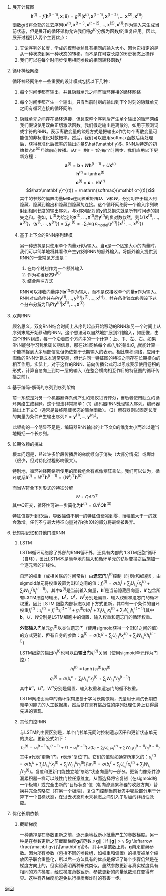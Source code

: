 1. 展开计算图
    $$\mathbf h^{(t)} = f(\mathbf h^{(t - 1)}, \mathbf x; \mathbf\theta) = g^{(t)}(\mathbf x^{(t)}, \mathbf x^{(t - 1)}, \mathbf x^{(t - 2)}, \dots, \mathbf x^{(2)}, \mathbf x^{(1)})$$
    函数$g(t)$将全部的过去序列$(\mathbf x^{(t)}, \mathbf x^{(t - 1)}, \mathbf x^{(t - 2)}, \dots, \mathbf x^{(2)}, \mathbf x^{(1)})$作为输入来生成当前状态，但是展开的循环架构允许我们将$g^{(t)}$分解为函数$f$的重复应用。因此，展开过程引入两个主要优点：
    1. 无论序列的长度，学成的模型始终具有相同的输入大小，因为它指定的是从一种状态到另一种状态的转移，而不是在可变长度的历史状态上操作
    2. 我们可以在每个时间步使用相同参数的相同转移函数$f$
2. 循环神经网络

    循环神经网络中一些重要的设计模式包括以下几种：
    1. 每个时间步都有输出，并且隐藏单元之间有循环连接的循环网络
    2. 每个时间步都产生一个输出，只有当前时刻的输出到下个时刻的隐藏单元之间有循环连接的循环网络
    3. 隐藏单元之间存在循环连接，但读取整个序列后产生单个输出的循环网络
    我们假设使用双曲正切激活函数。我们假定输出是离散的，如用于预测词或字符的RNN。表示离散变量的常规方式是把输出$o$作为每个离散变量可能值的非标准化对数概率。然后，我们可以应用softmax函数后续处理后，获得标准化后概率的输出向量$\hat{\mathbf y}$。RNN从特定的初始状态$h^{(0)}$开始前向传播。从$t = 1$到$t = \tau$的每个时间步，我们应用以下更新方程：
        $$\mathbf a^{(t)} = \mathbf b + W\mathbf h^{(t - 1)} + U\mathbf x^(t)$$
        $$\mathbf h^{(t)} = \tanh\mathbf a^{(t)}$$
        $$\mathbf o^{(t)} = \mathbf c + V\mathbf h^{(t)}$$
        $$\hat{\mathbf y}^{(t)} = \mathrm{softmax}(\mathbf o^{(t)})$$
        其中的参数的偏置向量$\mathbf b$和$\mathbf c$连同权重矩阵$U$、$V$和$W$，分别对应于输入到隐藏、隐藏到输出和隐藏到隐藏的连接。这个循环网络将一个输入序列映射到相同长度的输出序列。与$\mathbf x$序列配对的$\mathbf y$的总损失就是所有时间步的损失之和。例如，$L^{(t)}$为给定的$\mathbf x^{(1)}, \dots, \mathbf x^{(t)}$后$\mathbf y^{(t)}$的负对数似然，则$L(\{\mathbf x^{(1)}, \dots, \mathbf x^{(\tau)}\}， \{\mathbf y^{(1)}, \dots, \mathbf y^{(\tau)}\}) = \sum_t L^{(t)} = -\sum_t\log p_{\mathrm{model}}(y^{(t)} | \{\mathbf x^{(1)}, \dots, \mathbf x^{(t)}\})$

    4. 基于上下文的RNN序列建模

        另一种选择是只使用单个向量$\mathbf x$作为输入。当$\mathbf x$是一个固定大小的向量时，我们可以简单地将其看作产生$\mathbf y$序列RNN的额外输入。将额外输入提供到RNN的一些常见方法是：
        1. 在每个时刻作为一个额外输入
        2. 作为初始状态$\mathbf h^{(0)}$
        3. 结合两种方式

        RNN可以接收向量序列$\mathbf x^{(t)}$作为输入，而不是仅接收单个向量$\mathbf x$作为输入。RNN对应条件分布$P(\mathbf y^{(1)}, \dots, \mathbf y^{(\tau)} | \mathbf x^{(1)}, \dots, \mathbf x^{(\tau)})$，并在条件独立的假设下这个分布分解为$\prod_tP(\mathbf y^{(t)} | \mathbf x^{(1)}, \dots, \mathbf x^{(\tau)})$
3. 双向RNN

    顾名思义，双向RNN结合时间上从序列起点开始移动的RNN和另一个时间上从序列末尾开始移动的RNN。这个想法可以自然地扩展到2维输入，如图像，由四个RNN组成，每一个沿着四个方向中的一个计算：上、下、左、右。如果RNN能够学习到承载长期信息，那在2维网格每个点$(i, j)$的输出$O_{i, j}$就能计算一个能捕捉到大多局部信息但仍依赖于长期输入的表示。相比卷积网络，应用于图像的RNN计算成本通常更高，但允许同一特征图的特征之间存在长期横向的相互作用。实际上，对于这样的RNN，前向传播公式可以写成表示使用卷积的形式，计算自底向上到每一层的输入（在整合横向相互作用的特征图的循环传播之前）。
4. 基于编码-解码的序列到序列架构

    前一系统是对另一个机器翻译系统产生的建议进行评分，而后者使用独立的循环网络生成翻译。这个想法非常简单：（1）编码器RNN处理输入序列。编码器输出上下文C（通常是最终隐藏状态的简单函数）。（2）解码器则以固定长度的向量为条件产生输出序列$Y = \mathbf y^{(1)}, \dots, \mathbf y^{(n_y)}$。

    此架构的一个明显不足是，编码器RNN输出的上下文C的维度太小而难以适当地概括一个长序列。
5. 长期依赖的挑战
    
    根本问题是，经过许多阶段传播后的梯度倾向于消失（大部分情况）或爆炸（很少，但对优化过程影响很大）。

    特别地，循环神经网络所使用的函数组合有点像矩阵乘法。我们可以认为，循环联系$\mathbf h^{(t)} = W^\top\mathbf h^{(t - 1)} = (W^t)^\top\mathbf h^{(0)}$

    而当$W$符合下列形式的特征分解
        $$W = Q\Lambda Q^\top$$
    其中$Q$正交，循环性可进一步简化为$\mathbf h^{(t)} = Q\Lambda^tQ\mathbf h^{(0)}$
    
    特征值提升到$t$次后，导致幅值不到一的特征值衰减到零，而幅值大于一的就会激增。任何不与最大特征向量对齐的$h(0)$的部分将最终被丢弃。
10. 长短期记忆和其他门控RNN

    1. LSTM

        LSTM循环网络除了外部的RNN循环外，还具有内部的“LSTM细胞“循环（自环），因此LSTM不是简单地向输入和循环单元的仿射变换之后施加一个逐元素的非线性。

        自环的权重（或相关联的时间常数）由**遗忘门**$f_i^{(t)}$控制（时刻$t$和细胞$i$），由sigmoid单元将权重设置为0和1之间的值：$f_i^{(t)} = \sigma(b_i^f + \sum_jU_{i, j}^fx_j^{(t)} + \sum_jW_{i, j}^fh_j^{(t - 1)})$，其中$\mathbf x^{(t)}$是当前输入向量，$\mathbf h^t$是当前隐藏层向量，$\mathbf h^t$包含所有LSTM细胞的输出。$\mathbf b^f$，$U^f$，$W^f$分别是偏置、输入权重和遗忘门的循环权重。因此 LSTM 细胞内部状态以如下方式更新，其中有一个条件的自环权重$f_i^{(t)}$：$s_i^{(t)} = f_i^{(t)}s_i^{(t - 1)} + g_i^{(t)}\sigma(b_i^f + \sum_jU_{i, j}x_j^{(t)} + \sum_jW_{i, j}h_j^{(t - 1)})$其中$\mathbf b$，$U$，$W$分别是LSTM细胞中的偏置、输入权重和遗忘门的循环权重。
        
        **外部输入门**单元$g_i^{(t)}$以类似遗忘门（使用sigmoid获得一个0和1之间的值）的方式更新，但有自身的参数：$g_i^{(t)} = \sigma(b_i^g + \sum_jU_{i, j}^gx_j^{(t)} + \sum_jW_{i, j}^gh_j^{(t - 1)})$

        LSTM细胞的输出$h_i^{(t)}$也可以由**输出门**$q_i^{(t)}$关闭（使用sigmoid单元作为门控）：
            $$h_i^{(t)} = \tanh(s_i^{(t)})q_i^{(t)}$$
            $$q_i^{(t)} = \sigma(b_i^o + \sum_jU_{i, j}^ox_j^{(t)} + \sum_jW_{i, j}^oh_j^{(t - 1)})$$
        其中$\mathbf b^o$，$U^o$，$W^o$分别是偏置、输入权重和遗忘门的循环权重。

        LSTM网络比简单的循环架构更易于学习长期依赖，先是用于测试长期依赖学习能力的人工数据集，然后是在具有挑战性的序列处理任务上获得最先进的表现。
    2. 其他门控RNN

        与LSTM的主要区别是，单个门控单元同时控制遗忘因子和更新状态单元的决定。更新公式如下：
            $$h_i^{(t)} = u_i^{(t - 1)}h_i^{(t - 1)} + (1 - u_i^{(t - 1)})\sigma(b_i + \sum_jU_{i, j}x_j^{(t)} + \sum W_{i, j}r_j^{(t - 1)}h_j^{(t - 1)})$$
        其中$\mathbf u$代表”更新“门，$\mathbf r$表示”复位“门。它们的值就如通常所定义的：$u_i^{(t)} = \sigma(b_i^u + \sum_jU_{i, j}^ux_j^{(t)} + \sum_jW_{i, j}^uh_j^{(t)})$和$r_i^{(t)} = \sigma(b_i^r + \sum_jU_{i, j}^rx_j^{(t)} + \sum_jW_{i, j}^rh_j^{(t)})$。复位和更新门能独立地”忽略“状态向量的一部分。更新门像条件渗漏累积器一样可以线性门控任意维度，从而选择将它复制（在sigmoid的一个极端）或完全由新的”目标状态“值（朝向渗漏累积器的收敛方向）替换并完全忽略它（在另一个极端）。复位门控制当前状态中哪些部分用于计算下一个目标状态，在过去状态和未来状态之间引入了附加的非线性效应。
11. 优化长期依赖
    1. 截断梯度

        一种选择是在参数更新之前，逐元素地截断小批量产生的参数梯度。另一种是在参数更新之前截断梯度$\mathbf g$的范数$\|\mathbf g\|$：if $\|\mathbf g\| > v$ $g \leftarrow \frac{\mathbf gv}{\|\mathbf g\|}$，其中v是范数上界，$\mathbf g$用来更新参数。因为所有参数（包括不同的参数组，如权重和偏置）的梯度被单个缩放因子联合重整化，所以后一方法具有的优点是保证了每个步骤仍然是在梯度方向上的，但实验表明两种形式类似。虽然参数更新与真实梯度具有相同的方向梯度，经过梯度范数截断，参数更新的向量范数现在变得有界。这种有界梯度能避免执行梯度爆炸时的有害一步。

[返回](readme.md)